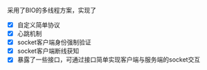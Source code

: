 采用了BIO的多线程方案，实现了
- [x] 自定义简单协议
- [x] 心跳机制
- [x] socket客户端身份强制验证
- [x] socket客户端断线获知
- [x] 暴露了一些接口，可通过接口简单实现客户端与服务端的socket交互